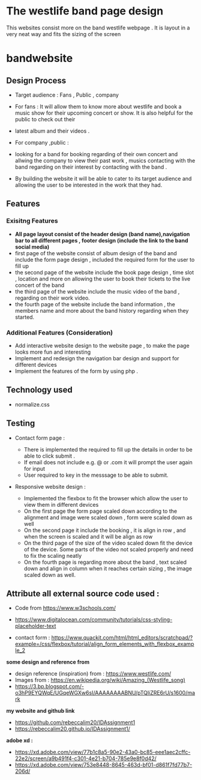 # The westlife band page design

This websites consist  more on the band westlife webpage . It is layout in a very neat way and fits the sizing of the screen 


# bandwebsite

## Design Process

- Target audience : Fans , Public , company 
- For fans : It will allow them  to know more about westlife and book a music show for their upcoming concert or show. It is also helpful for the public to check out their
- latest album and their videos .

- For company ,public :
- looking for a band for booking regarding of their own  concert  and  allwing the company to view their past work , musics
contacting with the band regarding on their interest by contacting with the band .

- By building the website it will be able to cater to its target audience  and allowing the user to be interested in the work that they had.



## Features

###  Exisitng Features


- **All page layout consist of the header design (band name),navigation bar to all different pages , footer design (include the link to the band social media)**
- first page of the website consist of album design of the band and include the form page design  , included the required form for the user to fill up
- the second page of the website include the book page design , time slot , location and  more on allowing the user to book their tickets to the live concert of the band
- the third page of the website include the music video of the band , regarding on their work video.
- the fourth page of the website include the band information , the members name  and more about the band history regarding when they started.


###  Additional Features (Consideration)

- Add interactive website design to the website page , to make the page looks more fun and interesting 
- Implement and redesign the navigation bar design and support for different devices
- Implement the features of the form by using php .

## Technology used 

- normalize.css


## Testing 

- Contact form page  :  
  - There is implemented the required to fill up the details in order to be able to click submit .
  - If email does not include e.g. @ or .com  it will prompt the user again for input
  - User required to key in the messsage to be able to submit.

- Responsive website design :  
  - Implemented the flexbox to fit the browser which allow the user to view them in different devices
  - On the first page the form page scaled down according to the alignment and image were scaled down , form were scaled down as well
  - On the second page it include the booking , it is align in row , and when the screen is scaled and it will be  align as row 
  - On the third page of the size of the video scaled down fit the device of the device. Some parts of the video not scaled properly and need to fix the scaling neatly 
  - On the fourth  page is regarding more about the band , text scaled down and align in column when it reaches certain sizing , the image scaled down as well.





## Attribute all external source code used : 
- Code from https://www.w3schools.com/ 

- https://www.digitalocean.com/community/tutorials/css-styling-placeholder-text

- contact form : https://www.quackit.com/html/html_editors/scratchpad/?example=/css/flexbox/tutorial/align_form_elements_with_flexbox_example_2

**some design and reference from**

- design reference (inspiration) from  : https://www.westlife.com/
- Images from : https://en.wikipedia.org/wiki/Amazing_(Westlife_song)
- https://3.bp.blogspot.com/-o3hP9EYQWqE/UGqeWGXw6sI/AAAAAAAABNU/pTQIiZRE6rU/s1600/mark


**my website and github link**

- https://github.com/rebeccalim20/IDAssignment1
- https://rebeccalim20.github.io/IDAssignment1/

**adobe xd :** 
- https://xd.adobe.com/view/77b1c8a5-90e2-43a0-bc85-eee1aec2cffc-22e2/screen/a9b491f4-c301-4e21-b704-785e9e8f0d42/
- https://xd.adobe.com/view/753e8448-8645-463d-bf01-d861f7fd77b7-206d/
